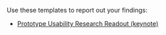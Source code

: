 Use these templates to report out your findings:

- [Prototype Usability Research Readout (keynote)](https://github.com/department-of-veterans-affairs/vets.gov-team/blob/master/Products/Disability%20Compensation/research/january-2018/Prototype%20Usability%20Research%20Readout.key)
